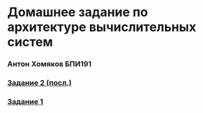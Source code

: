 # Домашнее задание по архитектуре вычислительных систем

### Антон Хомяков БПИ191

### [Задание 2 (посл.)](https://github.com/antonkhmv/dz-avs/blob/master/task02/task02.md)

### [Задание 1](https://github.com/antonkhmv/dz-avs/blob/master/task01/task01.md)
